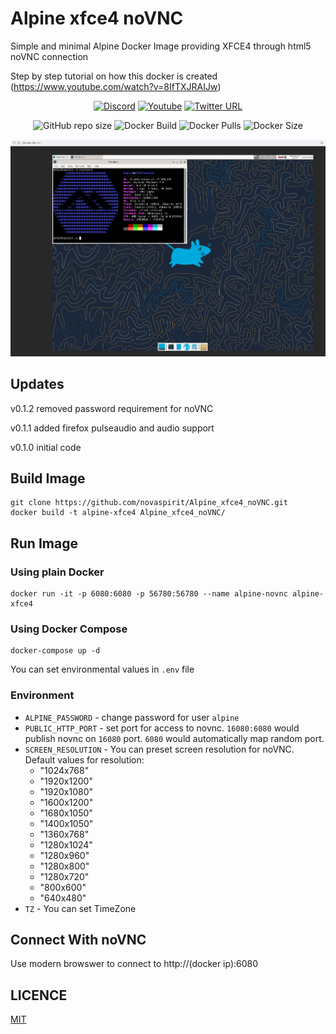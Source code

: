# Alpine xfce4 noVNC

Simple and minimal Alpine Docker Image providing XFCE4 through html5 noVNC connection

Step by step tutorial on how this docker is created (<https://www.youtube.com/watch?v=8IfTXJRAIJw>)

<div align="center">

[![Discord](https://img.shields.io/discord/316245914987528193?logo=discord)](https://discord.com/invite/v8dAnFV)
[![Youtube](https://img.shields.io/badge/YouTube-FF0000?style=flat-square&logo=youtube&logoColor=white)](https://www.youtube.com/channel/UCrjKdwxaQMSV_NDywgKXVmw)
[![Twitter URL](https://img.shields.io/twitter/follow/novaspirittech?style=flat-square&logo=twitter)](https://twitter.com/novaspirittech)

![GitHub repo size](https://img.shields.io/github/repo-size/novaspirit/Alpine_xfce4_noVNC?label=Repo%20Size&logo=github)
![Docker Build](https://github.com/novaspirit/Alpine_xfce4_noVNC/workflows/Docker/badge.svg)
![Docker Pulls](https://img.shields.io/docker/pulls/novaspirit/alpine_xfce4_novnc)
![Docker Size](https://img.shields.io/docker/image-size/novaspirit/alpine_xfce4_novnc)

![preview](preview.png?raw=true "preview")

</div>

## Updates

v0.1.2 removed password requirement for noVNC

v0.1.1 added firefox pulseaudio and audio support

v0.1.0 initial code

## Build Image

```shell
git clone https://github.com/novaspirit/Alpine_xfce4_noVNC.git
docker build -t alpine-xfce4 Alpine_xfce4_noVNC/
```

## Run Image

### Using plain Docker

```shell
docker run -it -p 6080:6080 -p 56780:56780 --name alpine-novnc alpine-xfce4
```

### Using Docker Compose

```shell
docker-compose up -d
```

You can set environmental values in `.env` file

### Environment

- `ALPINE_PASSWORD` - change password for user `alpine`
- `PUBLIC_HTTP_PORT` - set port for access to novnc.
  `16080:6080` would publish novnc on `16080` port.
  `6080` would automatically map random port.
- `SCREEN_RESOLUTION` - You can preset screen resolution for noVNC. Default values for resolution:
  - "1024x768"
  - "1920x1200"
  - "1920x1080"
  - "1600x1200"
  - "1680x1050"
  - "1400x1050"
  - "1360x768"
  - "1280x1024"
  - "1280x960"
  - "1280x800"
  - "1280x720"
  - "800x600"
  - "640x480"
- `TZ` - You can set TimeZone

## Connect With noVNC

Use modern browswer to connect to http://(docker ip):6080

## LICENCE

[MIT](./LICENSE.md)
